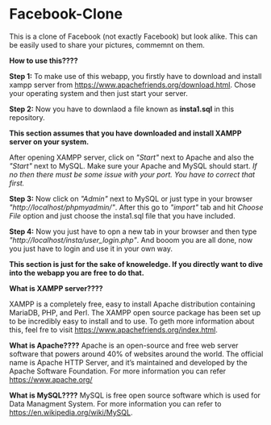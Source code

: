# Facebook-Clone
This is a clone of Facebook (not exactly Facebook) but look alike. This can be easily used to share your pictures, commemnt on them. 

**How to use this????**

**Step 1:** To make use of this webapp, you firstly have to download and install xampp server from https://www.apachefriends.org/download.html. Chose your operating system and then just start your server. 

**Step 2:** Now you have to downlaod a file known as **insta1.sql** in this repository.

**This section assumes that you have downloaded and install XAMPP server on your system.**

After opening XAMPP server, click on *"Start"* next to Apache and also the *"Start"* next to MySQL. Make sure your Apache and MySQL should start. *If no then there must be some issue with your port. You have to correct that first.*

**Step 3:** Now click on *"Admin"* next to MySQL or just type in your browser *"http://localhost/phpmyadmin/"*. After this go to *"import"* tab and hit *Choose File* option and just choose the insta1.sql file that you have included.

**Step 4:** Now you just have to opn a new tab in your browser and then type *"http://localhost/insta/user_login.php"*. And booom you are all done, now you just have to login and use it in your own way.

**This section is just for the sake of knoweledge. If you directly want to dive into the webapp you are free to do that.**

**What is XAMPP server????**

XAMPP is a completely free, easy to install Apache distribution containing MariaDB, PHP, and Perl. The XAMPP open source package has been set up to be incredibly easy to install and to use. To geth more information about this, feel fre to visit https://www.apachefriends.org/index.html.

**What is Apache????**
Apache is an open-source and free web server software that powers around 40% of websites around the world. The official name is Apache HTTP Server, and it’s maintained and developed by the Apache Software Foundation. For more information you can refer https://www.apache.org/

**What is MySQL????**
MySQL is free open source software which is used for Data Managment System. For more information you can refer to https://en.wikipedia.org/wiki/MySQL.
